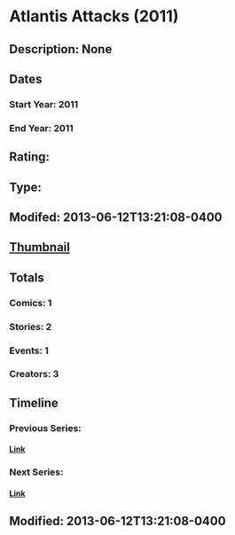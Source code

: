 # Atlantis Attacks (2011)
## Description: None
## Dates
### Start Year: 2011
### End Year: 2011
## Rating: 
## Type: 
## Modifed: 2013-06-12T13:21:08-0400
## [Thumbnail](http://i.annihil.us/u/prod/marvel/i/mg/7/80/51b8add889975.jpg)
## Totals
### Comics: 1
### Stories: 2
### Events: 1
### Creators: 3
## Timeline
### Previous Series: 
#### [Link]()
### Next Series: 
#### [Link]()
## Modified: 2013-06-12T13:21:08-0400